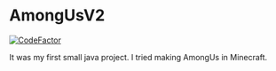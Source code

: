 # AmongUsV2

[![CodeFactor](https://www.codefactor.io/repository/github/bdekonin/amongusv2/badge)](https://www.codefactor.io/repository/github/bdekonin/amongusv2)

It was my first small java project. I tried making AmongUs in Minecraft.
